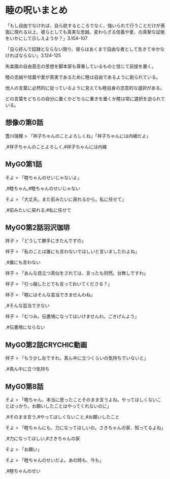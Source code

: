 # 睦の呪いまとめ
「もし自由でなければ、自ら欲するところでなく、強いられて行うことだけが表面に現れる以上、彼らとしても真実な忠誠、変わらざる信義や愛、の真摯な証拠をいかにして示しえようか？」3.104-107

「自ら好んで奴隷とならない限り、彼らはあくまで自由な者として生きてゆかなければならない」3.124-125

失楽園の自由意志の思想を脚本家も尊重しているものと信じて前提を置く。

睦の忠誠や信義や愛が真実であるために睦は自由であるように創られている。

他人の言葉に必然的に従っているように見えても睦自身の恣意的な選択がある。

どの言葉をどちらの自分に置くかどちらに重きを置くか睦は常に選択を迫られている。

## 想像の第0話
豊川瑞穂 > 「祥子ちゃんのことよろしくね」「祥子ちゃんには内緒だよ」

,#祥子ちゃんのことよろしく,#祥子ちゃんには内緒

## MyGO第1話
そよ > 「睦ちゃんのせいじゃないよ」

,#睦ちゃん,#睦ちゃんのせいじゃない

そよ > 「大丈夫。また前みたいに戻れるから。私に任せて」

,#前みたいに戻れる,#私に任せて

## MyGO第2話羽沢珈琲
祥子 > 「どうして勝手にきたんですの」

祥子 > 「私のことは誰にも言わないでほしいと言いましたわよね」

,#誰にも言わない

祥子 > 「あんな目立つ真似をされては、言ったも同然。台無しですわ」

祥子 > 「引っ越したとでも言っておいてくださる？」

祥子 > 「睦にはそんな芸当できませんわね」

,#そんな芸当できない

祥子 > 「むつみ。伝書鳩になってはいけませんわ。ごきげんよう」

,#伝書鳩にならない

## MyGO第2話CRYCHIC動画
祥子 > 「もう少し左ですわ。真ん中に立つくらいの気持ちでいないと」

,#真ん中に立つ気持ち

## MyGO第8話
そよ > 「睦ちゃん、本当に思ったことそのまま言うよね。やってほしくないことばっかり。お願いしたことはやってくれないのに」

,#そのまま言う,#やってほしくないこと,#お願いしたこと

そよ > 「睦ちゃんにも、力になってほしいの。さきちゃんの家、知ってるよね」

,#力になってほしい,#さきちゃんの家

そよ > 「お願い」

そよ > 「睦ちゃんのせいだよ。あの時も、今も」

,#睦ちゃんのせい

